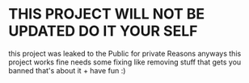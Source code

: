 # THIS PROJECT WILL NOT BE UPDATED DO IT YOUR SELF
this project was leaked to the Public for private Reasons 
anyways this project works fine needs some fixing like removing stuff
that gets you banned that's about it + have fun :)
